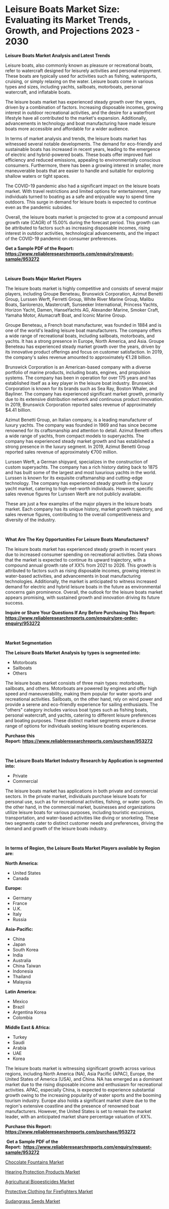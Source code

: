 <p><h1>Leisure Boats Market Size: Evaluating its Market Trends, Growth, and Projections 2023 - 2030</h1></p><p><strong>Leisure Boats Market Analysis and Latest Trends</strong></p>
<p><p>Leisure boats, also commonly known as pleasure or recreational boats, refer to watercraft designed for leisurely activities and personal enjoyment. These boats are typically used for activities such as fishing, watersports, cruising, or simply relaxing on the water. Leisure boats come in various types and sizes, including yachts, sailboats, motorboats, personal watercraft, and inflatable boats.</p><p>The leisure boats market has experienced steady growth over the years, driven by a combination of factors. Increasing disposable incomes, growing interest in outdoor recreational activities, and the desire for a waterfront lifestyle have all contributed to the market's expansion. Additionally, advancements in technology and boat manufacturing have made leisure boats more accessible and affordable for a wider audience.</p><p>In terms of market analysis and trends, the leisure boats market has witnessed several notable developments. The demand for eco-friendly and sustainable boats has increased in recent years, leading to the emergence of electric and hybrid-powered boats. These boats offer improved fuel efficiency and reduced emissions, appealing to environmentally conscious consumers. Furthermore, there has been a growing interest in smaller, more maneuverable boats that are easier to handle and suitable for exploring shallow waters or tight spaces.</p><p>The COVID-19 pandemic also had a significant impact on the leisure boats market. With travel restrictions and limited options for entertainment, many individuals turned to boating as a safe and enjoyable way to spend time outdoors. This surge in demand for leisure boats is expected to continue even as the pandemic subsides.</p><p>Overall, the leisure boats market is projected to grow at a compound annual growth rate (CAGR) of 15.00% during the forecast period. This growth can be attributed to factors such as increasing disposable incomes, rising interest in outdoor activities, technological advancements, and the impact of the COVID-19 pandemic on consumer preferences.</p></p>
<p><strong>Get a Sample PDF of the Report:&nbsp; <a href="https://www.reliableresearchreports.com/enquiry/request-sample/953272">https://www.reliableresearchreports.com/enquiry/request-sample/953272</a></strong></p>
<p>&nbsp;</p>
<p><strong>Leisure Boats Major Market Players</strong></p>
<p><p>The leisure boats market is highly competitive and consists of several major players, including Groupe Beneteau, Brunswick Corporation, Azimut Benetti Group, Lurssen Werft, Ferretti Group, White River Marine Group, Malibu Boats, Sanlorenzo, Mastercraft, Sunseeker International, Princess Yachts, Horizon Yacht, Damen, HanseYachts AG, Alexander Marine, Smoker Craft, Yamaha Motor, Alumacraft Boat, and Iconic Marine Group.</p><p>Groupe Beneteau, a French boat manufacturer, was founded in 1884 and is one of the world's leading leisure boat manufacturers. The company offers a wide range of recreational boats, including sailboats, motorboats, and yachts. It has a strong presence in Europe, North America, and Asia. Groupe Beneteau has experienced steady market growth over the years, driven by its innovative product offerings and focus on customer satisfaction. In 2019, the company's sales revenue amounted to approximately €1.28 billion.</p><p>Brunswick Corporation is an American-based company with a diverse portfolio of marine products, including boats, engines, and propulsion systems. The company has been in operation for over 175 years and has established itself as a key player in the leisure boat industry. Brunswick Corporation is known for its brands such as Sea Ray, Boston Whaler, and Bayliner. The company has experienced significant market growth, primarily due to its extensive distribution network and continuous product innovation. In 2019, Brunswick Corporation reported sales revenue of approximately $4.41 billion.</p><p>Azimut Benetti Group, an Italian company, is a leading manufacturer of luxury yachts. The company was founded in 1969 and has since become renowned for its craftsmanship and attention to detail. Azimut Benetti offers a wide range of yachts, from compact models to superyachts. The company has experienced steady market growth and has established a strong presence in the luxury segment. In 2019, Azimut Benetti Group reported sales revenue of approximately €700 million.</p><p>Lurssen Werft, a German shipyard, specializes in the construction of custom superyachts. The company has a rich history dating back to 1875 and has built some of the largest and most luxurious yachts in the world. Lurssen is known for its exquisite craftsmanship and cutting-edge technology. The company has experienced steady growth in the luxury yacht market, catering to high-net-worth individuals. However, specific sales revenue figures for Lurssen Werft are not publicly available.</p><p>These are just a few examples of the major players in the leisure boats market. Each company has its unique history, market growth trajectory, and sales revenue figures, contributing to the overall competitiveness and diversity of the industry.</p></p>
<p>&nbsp;</p>
<p><strong>What Are The Key Opportunities For Leisure Boats Manufacturers?</strong></p>
<p><p>The leisure boats market has experienced steady growth in recent years due to increased consumer spending on recreational activities. Data shows that the market is expected to continue its upward trajectory, with a compound annual growth rate of XX% from 2021 to 2026. This growth is attributed to factors such as rising disposable incomes, growing interest in water-based activities, and advancements in boat manufacturing technologies. Additionally, the market is anticipated to witness increased demand for electric and hybrid leisure boats in the future as environmental concerns gain prominence. Overall, the outlook for the leisure boats market appears promising, with sustained growth and innovation driving its future success.</p></p>
<p><strong>Inquire or Share Your Questions If Any Before Purchasing This Report: <a href="https://www.reliableresearchreports.com/enquiry/pre-order-enquiry/953272">https://www.reliableresearchreports.com/enquiry/pre-order-enquiry/953272</a></strong></p>
<p>&nbsp;</p>
<p><strong>Market Segmentation</strong></p>
<p><strong>The Leisure Boats Market Analysis by types is segmented into:</strong></p>
<p><ul><li>Motorboats</li><li>Sailboats</li><li>Others</li></ul></p>
<p><p>The leisure boats market consists of three main types: motorboats, sailboats, and others. Motorboats are powered by engines and offer high speed and maneuverability, making them popular for water sports and recreational activities. Sailboats, on the other hand, rely on wind power and provide a serene and eco-friendly experience for sailing enthusiasts. The "others" category includes various boat types such as fishing boats, personal watercraft, and yachts, catering to different leisure preferences and boating purposes. These distinct market segments ensure a diverse range of options for individuals seeking leisure boating experiences.</p></p>
<p><strong>Purchase this Report:&nbsp;<a href="https://www.reliableresearchreports.com/purchase/953272">https://www.reliableresearchreports.com/purchase/953272</a></strong></p>
<p>&nbsp;</p>
<p><strong>The Leisure Boats Market Industry Research by Application is segmented into:</strong></p>
<p><ul><li>Private</li><li>Commercial</li></ul></p>
<p><p>The leisure boats market has applications in both private and commercial sectors. In the private market, individuals purchase leisure boats for personal use, such as for recreational activities, fishing, or water sports. On the other hand, in the commercial market, businesses and organizations utilize leisure boats for various purposes, including touristic excursions, transportation, and water-based activities like diving or snorkeling. These two segments cater to distinct customer needs and preferences, driving the demand and growth of the leisure boats industry.</p></p>
<p>&nbsp;</p>
<p><strong>In terms of Region, the Leisure Boats Market Players available by Region are:</strong></p>
<p>
    <p> <strong> North America: </strong>
        <ul>
            <li>United States</li>
            <li>Canada</li>
        </ul>
        </p> 
    <p> <strong> Europe: </strong>
        <ul>
            <li>Germany</li>
            <li>France</li>
            <li>U.K.</li>
            <li>Italy</li>
            <li>Russia</li>
        </ul>
        </p> 
    <p> <strong> Asia-Pacific: </strong>
        <ul>
            <li>China</li>
            <li>Japan</li>
            <li>South Korea</li>
            <li>India</li>
            <li>Australia</li>
            <li>China Taiwan</li>
            <li>Indonesia</li>
            <li>Thailand</li>
            <li>Malaysia</li>
        </ul>
        </p> 
    <p> <strong> Latin America: </strong>
        <ul>
            <li>Mexico</li>
            <li>Brazil</li>
            <li>Argentina Korea</li>
            <li>Colombia</li>
        </ul>
        </p> 
    <p> <strong> Middle East & Africa: </strong>
        <ul>
            <li>Turkey</li>
            <li>Saudi</li>
            <li>Arabia</li>
            <li>UAE</li>
            <li>Korea</li>
        </ul>
    </p>
    </p>
<p><p>The leisure boats market is witnessing significant growth across various regions, including North America (NA), Asia Pacific (APAC), Europe, the United States of America (USA), and China. NA has emerged as a dominant market due to the rising disposable income and enthusiasm for recreational activities. APAC, especially China, is expected to experience substantial growth owing to the increasing popularity of water sports and the booming tourism industry. Europe also holds a significant market share due to the region's extensive coastline and the presence of renowned boat manufacturers. However, the United States is set to remain the market leader, with an anticipated market share percentage valuation of XX%.</p></p>
<p><strong>Purchase this Report: <a href="https://www.reliableresearchreports.com/purchase/953272">https://www.reliableresearchreports.com/purchase/953272</a></strong></p>
<p>&nbsp;<strong>Get a Sample PDF of the Report:&nbsp;&nbsp;<a href="https://www.reliableresearchreports.com/enquiry/request-sample/953272">https://www.reliableresearchreports.com/enquiry/request-sample/953272</a></strong></p>
<p><strong></strong></p>
<p><p><a href="https://medium.com/@cruzdamore75/chocolate-fountains-market-trends-forecast-and-competitive-analysis-to-2030-0a28f4435169">Chocolate Fountains Market</a></p><p><a href="https://medium.com/@alethaebert2013/hearing-protection-products-market-size-market-outlook-and-market-forecast-2023-to-2030-8f359e7e2999">Hearing Protection Products Market</a></p><p><a href="https://github.com/CliffMedina6/Market-Research-Report-List-1/blob/main/agricultural-biopesticides-market.md">Agricultural Biopesticides Market</a></p><p><a href="https://medium.com/@verlielesch1927/protective-clothing-for-firefighters-market-size-reveals-the-best-marketing-channels-in-global-57da459dddbf">Protective Clothing for Firefighters Market</a></p><p><a href="https://github.com/PeterParrish5/Market-Research-Report-List-1/blob/main/sudangrass-seeds-market.md">Sudangrass Seeds Market</a></p></p>